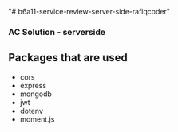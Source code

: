"# b6a11-service-review-server-side-rafiqcoder"

### AC Solution - serverside

## Packages that are used

- cors
- express
- mongodb
- jwt
- dotenv
- moment.js
